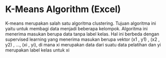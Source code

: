 # K-Means Algorithm (Excel)

K-means merupakan salah satu algoritma clustering. 
Tujuan algoritma ini yaitu untuk membagi data menjadi beberapa kelompok. 
Algoritma ini menerima masukan berupa data tanpa label kelas. 
Hal ini berbeda dengan supervised learning yang menerima masukan berupa vektor (­x­1 , y1) , (­x­2 , y2) , …, (­x­i , yi), 
di mana xi merupakan data dari suatu data pelatihan dan yi merupakan label kelas untuk xi
